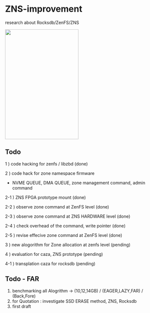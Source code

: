 # ZNS-improvement
research about Rocksdb/ZenFS/ZNS

<img src="https://user-images.githubusercontent.com/81512075/208292592-21d26151-34a6-4847-8c02-e8bf0ae9955e.png" width=240 height=360 /> 

## Todo 
1 ) code hacking for zenfs / libzbd (done)

2 ) code hack for zone namespace firmware
- NVME QUEUE, DMA QUEUE, zone management command, admin command

2-1 ) ZNS FPGA prototype mount (done)

2-2 ) observe zone command at ZenFS level (done)

2-3 ) observe zone command at ZNS HARDWARE level (done)

2-4 ) check overhead of the command, write pointer (done)

2-5 ) revise effecive zone command at ZenFS level (done)

3 ) new alogorithm for Zone allocation at zenfs level (pending)

4 ) evaluation for caza, ZNS prototype (pending)

4-1 ) transplation caza for rocksdb (pending)


## Todo - FAR

1) benchmarking all Alogrithm
-> (10,12,14GB) / (EAGER,LAZY,FAR) / (Back,Fore)
3) for Quotation : investigate SSD ERASE method, ZNS, Rocksdb
4) first draft
